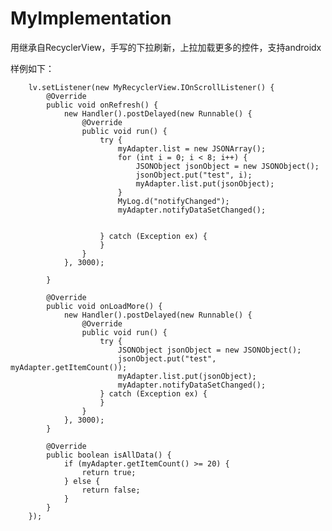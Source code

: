 # MyImplementation
用继承自RecyclerView，手写的下拉刷新，上拉加载更多的控件，支持androidx


样例如下：

        lv.setListener(new MyRecyclerView.IOnScrollListener() {
            @Override
            public void onRefresh() {
                new Handler().postDelayed(new Runnable() {
                    @Override
                    public void run() {
                        try {
                            myAdapter.list = new JSONArray();
                            for (int i = 0; i < 8; i++) {
                                JSONObject jsonObject = new JSONObject();
                                jsonObject.put("test", i);
                                myAdapter.list.put(jsonObject);
                            }
                            MyLog.d("notifyChanged");
                            myAdapter.notifyDataSetChanged();


                        } catch (Exception ex) {
                        }
                    }
                }, 3000);

            }

            @Override
            public void onLoadMore() {
                new Handler().postDelayed(new Runnable() {
                    @Override
                    public void run() {
                        try {
                            JSONObject jsonObject = new JSONObject();
                            jsonObject.put("test", myAdapter.getItemCount());
                            myAdapter.list.put(jsonObject);
                            myAdapter.notifyDataSetChanged();
                        } catch (Exception ex) {
                        }
                    }
                }, 3000);
            }

            @Override
            public boolean isAllData() {
                if (myAdapter.getItemCount() >= 20) {
                    return true;
                } else {
                    return false;
                }
            }
        });

